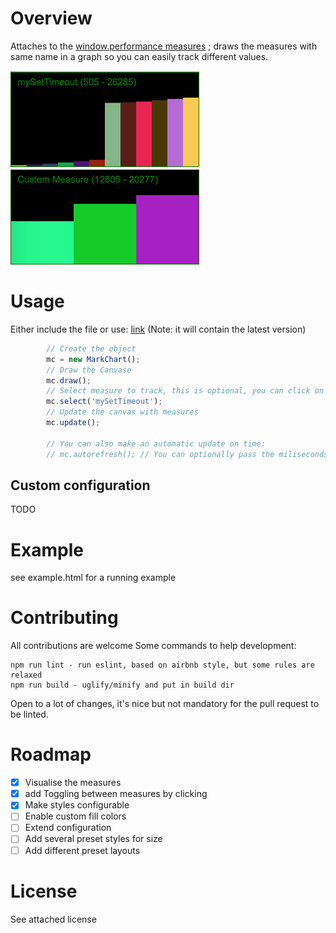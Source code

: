 # Overview
Attaches to the [window.performance measures](https://developer.mozilla.org/en-US/docs/Web/API/Window/performance) ; draws the measures with same name in a graph so you can easily track different values.

![example 1](https://raw.githubusercontent.com/stanimirovv/measured/master/media/example-1.png)
![example 2](https://raw.githubusercontent.com/stanimirovv/measured/master/media/example-2.png)

# Usage
Either include the file or use: [link](https://raw.githubusercontent.com/stanimirovv/measured/master/build/index.js) (Note: it will contain the latest version)


``` javascript
        // Create the object
        mc = new MarkChart();
        // Draw the Canvase
        mc.draw();
        // Select measure to track, this is optional, you can click on the canvas to move through the different measures
        mc.select('mySetTimeout');
        // Update the canvas with measures
        mc.update();

        // You can also make an automatic update on time:
        // mc.autorefresh(); // You can optionally pass the miliseconds of refresh, default is 1000 and is part of the config
```

## Custom configuration

TODO

# Example
see example.html for a running example

# Contributing

All contributions are welcome
Some commands to help development:

```
npm run lint - run eslint, based on airbnb style, but some rules are relaxed
npm run build - uglify/minify and put in build dir
```

Open to a lot of changes, it's nice but not mandatory for the pull request to be linted.

# Roadmap
- [x] Visualise the measures
- [x] add Toggling between measures by clicking
- [x] Make styles configurable
- [ ] Enable custom fill colors 
- [ ] Extend configuration
- [ ] Add several preset styles for size
- [ ] Add different preset layouts

# License
See attached license
